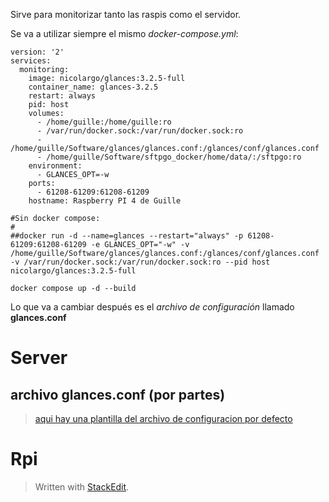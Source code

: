 Sirve para monitorizar tanto las raspis como el servidor.

Se va a utilizar siempre el mismo *docker-compose.yml*:

```
version: '2'
services:
  monitoring:
    image: nicolargo/glances:3.2.5-full
    container_name: glances-3.2.5
    restart: always
    pid: host
    volumes:
      - /home/guille:/home/guille:ro
      - /var/run/docker.sock:/var/run/docker.sock:ro
      - /home/guille/Software/glances/glances.conf:/glances/conf/glances.conf
      - /home/guille/Software/sftpgo_docker/home/data/:/sftpgo:ro
    environment:
      - GLANCES_OPT=-w
    ports:
      - 61208-61209:61208-61209
    hostname: Raspberry PI 4 de Guille

#Sin docker compose:
#
##docker run -d --name=glances --restart="always" -p 61208-61209:61208-61209 -e GLANCES_OPT="-w" -v /home/guille/Software/glances/glances.conf:/glances/conf/glances.conf -v /var/run/docker.sock:/var/run/docker.sock:ro --pid host nicolargo/glances:3.2.5-full
```
```
docker compose up -d --build
```
Lo que va a cambiar después es el *archivo de configuración* llamado **glances.conf**

# Server
## archivo glances.conf (por partes)
> [aqui hay una plantilla del archivo de configuracion por defecto](https://raw.githubusercontent.com/nicolargo/glances/master/conf/glances.conf)




# Rpi





> Written with [StackEdit](https://stackedit.io/).
<!--stackedit_data:
eyJoaXN0b3J5IjpbLTQxNDM0MjIxNl19
-->